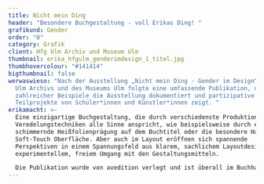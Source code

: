 ```yaml
---
title: Nicht mein Ding
header: "Besondere Buchgestaltung - voll Erikas Ding! "
grafikund: Gender
order: "0"
category: Grafik
client: Hfg Ulm Archiv und Museum Ulm
thumbnail: erika_hfgulm_genderimdesign_1_titel.jpg
thumbhovercolour: "#141414"
bigthumbnail: false
werwaswieso: "Nach der Ausstellung „Nicht mein Ding - Gender im Design“ des HfG
  Ulm Archivs und des Museums Ulm folgte eine umfassende Publikation, die anhand
  zahlreicher Beispiele die Ausstellung dokumentiert und partizipative
  Teilprojekte von Schüler*innen und Künstler*innen zeigt. "
erikamacht: >-
  Eine einzigartige Buchgestaltung, die durch verschiedenste Produktions- und
  Veredelungstechniken alle Sinne anspricht, wie beispielsweise durch eine
  schimmernde Heißfolienprägung auf dem Buchtitel oder die besondere Haptik der
  Soft-Touch Oberfläche. Aber auch im Layout eröffnen sich spannende
  Perspektiven in einem Spannungsfeld aus klarem, sachlichem Layoutdesign und
  experimentellem, freiem Umgang mit den Gestaltungsmitteln. 

  Die Publikation wurde von avedition verlegt und ist überall im Buchhandel erhältlich.
---
```

